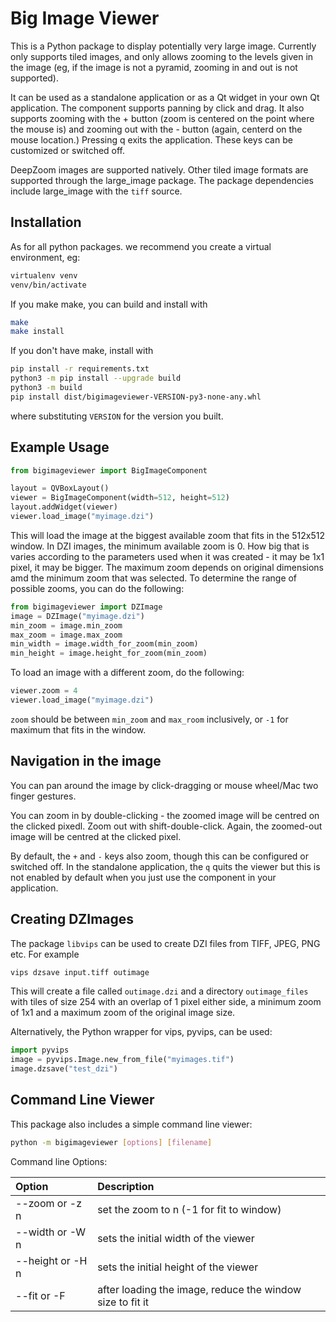 Big Image Viewer
================

This is a Python package to display potentially very large image.  Currently
only supports tiled images, and only allows zooming to the levels given
in the image (eg, if the image is not a pyramid, zooming in and out is
not supported).

It can be used as a standalone application or as a Qt widget in your own
Qt application.  The component supports panning by click and drag.  It also
supports zooming with the + button (zoom is centered on the point where the
mouse is) and zooming out with the - button (again, centerd on the mouse
location.)  Pressing q exits the application.  These keys can be customized
or switched off.

DeepZoom images are supported natively.  Other tiled image formats are 
supported through the large_image package.  The package dependencies include
large_image with the `tiff` source.

Installation
------------

As for all python packages. we recommend you create a virtual environment, eg:

```bash
virtualenv venv
venv/bin/activate
```
If you make make, you can build and install with

```bash
make
make install
```

If you don't have make, install with

```bash
pip install -r requirements.txt
python3 -m pip install --upgrade build
python3 -m build
pip install dist/bigimageviewer-VERSION-py3-none-any.whl
```
where substituting `VERSION` for the version you built.

Example Usage
-------------

```python
from bigimageviewer import BigImageComponent

layout = QVBoxLayout()
viewer = BigImageComponent(width=512, height=512)
layout.addWidget(viewer)
viewer.load_image("myimage.dzi")
```

This will load the image at the biggest available zoom that fits in the 512x512
window.  In DZI images, the minimum available zoom is 0.  How big that is
varies according to the parameters used when it was created - it may be 1x1
pixel, it may be bigger.  The maximum zoom depends on original dimensions
amd the minimum zoom that was selected.  To determine the range of possible
zooms, you can do the following:

```python
from bigimageviewer import DZImage
image = DZImage("myimage.dzi")
min_zoom = image.min_zoom
max_zoom = image.max_zoom
min_width = image.width_for_zoom(min_zoom)
min_height = image.height_for_zoom(min_zoom)
```

To load an image with a different zoom, do the following:

```python
viewer.zoom = 4
viewer.load_image("myimage.dzi")
```

`zoom` should be between `min_zoom` and `max_room` inclusively, or `-1` for
maximum that fits in the window.

Navigation in the image
-----------------------

You can pan around the image by click-dragging or mouse wheel/Mac two finger
gestures.

You can zoom in by double-clicking - the zoomed image will be centred on the
clicked pixedl.  Zoom out with shift-double-click.  Again, the zoomed-out image
will be centred at the clicked pixel.

By default, the `+` and `-` keys also zoom, though this can be configured or
switched off.  In the standalone application, the `q` quits the viewer but
this is not enabled by default when you just use the component in your
application.

Creating DZImages
-----------------

The package `libvips` can be used to create DZI files from TIFF, JPEG, PNG
etc.  For example

```bash
vips dzsave input.tiff outimage
```

This will create a file called `outimage.dzi` and a directory `outimage_files`
with tiles of size 254 with an overlap of 1 pixel either side, a minimum zoom
of 1x1 and a maximum zoom of the original image size.

Alternatively, the Python wrapper for vips, pyvips, can be used:

```python
import pyvips
image = pyvips.Image.new_from_file("myimages.tif")
image.dzsave("test_dzi")
```

Command Line Viewer
-------------------

This package also includes a simple command line viewer:

```bash
python -m bigimageviewer [options] [filename]
```

Command line Options:

|Option           |Description                                               |  
|:----------------|:---------------------------------------------------------|
|--zoom or -z n   | set the zoom to n (-1 for fit to window)                 |
|--width or -W n  | sets the initial width of the viewer                     |
|--height or -H n | sets the initial height of the viewer                    |
|--fit or -F      | after loading the image, reduce the window size to fit it|

